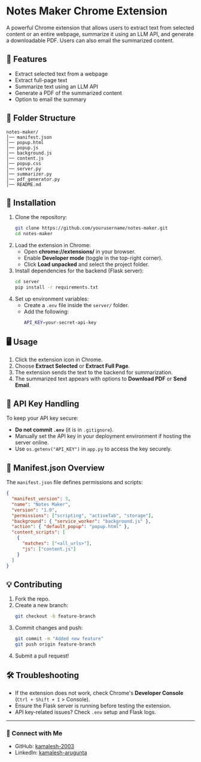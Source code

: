 # Notes Maker Chrome Extension

A powerful Chrome extension that allows users to extract text from selected content or an entire webpage, summarize it using an LLM API, and generate a downloadable PDF. Users can also email the summarized content.

## 🚀 Features
- Extract selected text from a webpage
- Extract full-page text
- Summarize text using an LLM API
- Generate a PDF of the summarized content
- Option to email the summary

## 📂 Folder Structure
```
notes-maker/
│── manifest.json
│── popup.html
│── popup.js
│── background.js
│── content.js
│── popup.css
│── server.py
│── summarizer.py
│── pdf_generator.py
│── README.md
```

## 🔧 Installation
1. Clone the repository:
   ```sh
   git clone https://github.com/yourusername/notes-maker.git
   cd notes-maker
   ```
2. Load the extension in Chrome:
   - Open **chrome://extensions/** in your browser.
   - Enable **Developer mode** (toggle in the top-right corner).
   - Click **Load unpacked** and select the project folder.
3. Install dependencies for the backend (Flask server):
   ```sh
   cd server
   pip install -r requirements.txt
   ```
4. Set up environment variables:
   - Create a `.env` file inside the `server/` folder.
   - Add the following:
     ```sh
     API_KEY=your-secret-api-key
     ```

## 🖥️ Usage
1. Click the extension icon in Chrome.
2. Choose **Extract Selected** or **Extract Full Page**.
3. The extension sends the text to the backend for summarization.
4. The summarized text appears with options to **Download PDF** or **Send Email**.

## 🔑 API Key Handling
To keep your API key secure:
- **Do not commit `.env`** (it is in `.gitignore`).
- Manually set the API key in your deployment environment if hosting the server online.
- Use `os.getenv("API_KEY")` in `app.py` to access the key securely.

## 📜 Manifest.json Overview
The `manifest.json` file defines permissions and scripts:
```json
{
  "manifest_version": 3,
  "name": "Notes Maker",
  "version": "1.0",
  "permissions": ["scripting", "activeTab", "storage"],
  "background": { "service_worker": "background.js" },
  "action": { "default_popup": "popup.html" },
  "content_scripts": [
    {
      "matches": ["<all_urls>"],
      "js": ["content.js"]
    }
  ]
}
```

## 💡 Contributing
1. Fork the repo.
2. Create a new branch:
   ```sh
   git checkout -b feature-branch
   ```
3. Commit changes and push:
   ```sh
   git commit -m "Added new feature"
   git push origin feature-branch
   ```
4. Submit a pull request!

## 🛠️ Troubleshooting
- If the extension does not work, check Chrome's **Developer Console** (`Ctrl + Shift + I` > Console).
- Ensure the Flask server is running before testing the extension.
- API key-related issues? Check `.env` setup and Flask logs.

---

### 🔗 Connect with Me
- GitHub: [kamalesh-2003](https://github.com/kamalesh-2003)
- LinkedIn: [kamalesh-arugunta](https://linkedin.com/in/kamalesh-arugunt)


